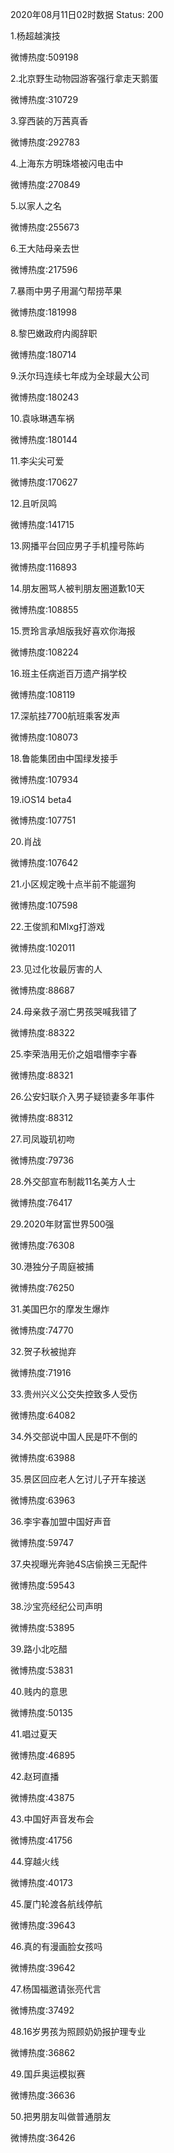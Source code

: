 2020年08月11日02时数据
Status: 200

1.杨超越演技

微博热度:509198

2.北京野生动物园游客强行拿走天鹅蛋

微博热度:310729

3.穿西装的万茜真香

微博热度:292783

4.上海东方明珠塔被闪电击中

微博热度:270849

5.以家人之名

微博热度:255673

6.王大陆母亲去世

微博热度:217596

7.暴雨中男子用漏勺帮捞苹果

微博热度:181998

8.黎巴嫩政府内阁辞职

微博热度:180714

9.沃尔玛连续七年成为全球最大公司

微博热度:180243

10.袁咏琳遇车祸

微博热度:180144

11.李尖尖可爱

微博热度:170627

12.且听凤鸣

微博热度:141715

13.网播平台回应男子手机撞号陈屿

微博热度:116893

14.朋友圈骂人被判朋友圈道歉10天

微博热度:108855

15.贾玲言承旭版我好喜欢你海报

微博热度:108224

16.班主任病逝百万遗产捐学校

微博热度:108119

17.深航挂7700航班乘客发声

微博热度:108073

18.鲁能集团由中国绿发接手

微博热度:107934

19.iOS14 beta4

微博热度:107751

20.肖战

微博热度:107642

21.小区规定晚十点半前不能遛狗

微博热度:107598

22.王俊凯和Mlxg打游戏

微博热度:102011

23.见过化妆最厉害的人

微博热度:88687

24.母亲救子溺亡男孩哭喊我错了

微博热度:88322

25.李荣浩用无价之姐唱懵李宇春

微博热度:88321

26.公安妇联介入男子疑锁妻多年事件

微博热度:88312

27.司凤璇玑初吻

微博热度:79736

28.外交部宣布制裁11名美方人士

微博热度:76417

29.2020年财富世界500强

微博热度:76308

30.港独分子周庭被捕

微博热度:76250

31.美国巴尔的摩发生爆炸

微博热度:74770

32.贺子秋被抛弃

微博热度:71916

33.贵州兴义公交失控致多人受伤

微博热度:64082

34.外交部说中国人民是吓不倒的

微博热度:63988

35.景区回应老人乞讨儿子开车接送

微博热度:63963

36.李宇春加盟中国好声音

微博热度:59747

37.央视曝光奔驰4S店偷换三无配件

微博热度:59543

38.沙宝亮经纪公司声明

微博热度:53895

39.路小北吃醋

微博热度:53831

40.贱内的意思

微博热度:50135

41.唱过夏天

微博热度:46895

42.赵珂直播

微博热度:43875

43.中国好声音发布会

微博热度:41756

44.穿越火线

微博热度:40173

45.厦门轮渡各航线停航

微博热度:39643

46.真的有漫画脸女孩吗

微博热度:39642

47.杨国福邀请张亮代言

微博热度:37492

48.16岁男孩为照顾奶奶报护理专业

微博热度:36862

49.国乒奥运模拟赛

微博热度:36636

50.把男朋友叫做普通朋友

微博热度:36426

